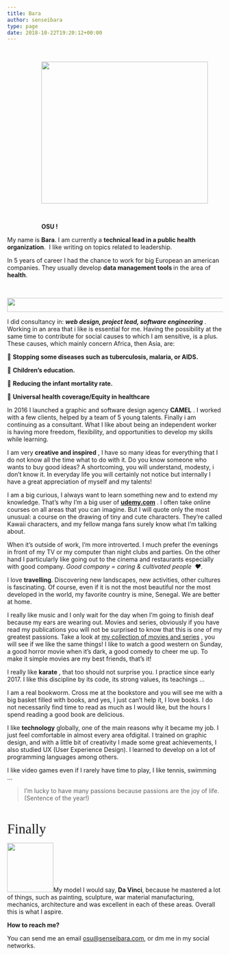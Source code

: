 ```yaml
---
title: Bara
author: senseibara
type: page
date: 2018-10-22T19:20:12+00:00
---
```


&nbsp;

<p style="padding-left: 80px;">
  <strong><img class="wp-image-2382 alignleft" src="https://i2.wp.com/senseibara.com/wp-content/uploads/2019/10/IMG_9056-e1570888925372.jpg?resize=389%2C331&#038;ssl=1" alt="" width="389" height="331" srcset="https://i2.wp.com/senseibara.com/wp-content/uploads/2019/10/IMG_9056-e1570888925372.jpg?w=2323&ssl=1 2323w, https://i2.wp.com/senseibara.com/wp-content/uploads/2019/10/IMG_9056-e1570888925372.jpg?resize=300%2C255&ssl=1 300w, https://i2.wp.com/senseibara.com/wp-content/uploads/2019/10/IMG_9056-e1570888925372.jpg?resize=768%2C653&ssl=1 768w, https://i2.wp.com/senseibara.com/wp-content/uploads/2019/10/IMG_9056-e1570888925372.jpg?resize=1024%2C871&ssl=1 1024w, https://i2.wp.com/senseibara.com/wp-content/uploads/2019/10/IMG_9056-e1570888925372.jpg?resize=1170%2C995&ssl=1 1170w, https://i2.wp.com/senseibara.com/wp-content/uploads/2019/10/IMG_9056-e1570888925372.jpg?resize=585%2C498&ssl=1 585w, https://i2.wp.com/senseibara.com/wp-content/uploads/2019/10/IMG_9056-e1570888925372.jpg?resize=1320%2C1123&ssl=1 1320w" sizes="(max-width: 389px) 100vw, 389px" data-recalc-dims="1" /></strong>
</p>

&nbsp;

<div class="reading1">
  <p style="padding-left: 80px;">
    <strong>OSU ! </strong>
  </p>
  
  <p>
    My name is <strong>Bara</strong>. I am currently a <strong>technical lead in a public health organization</strong>.  I like writing on topics related to leadership.
  </p>
  
  <p>
    In 5 years of career I had the chance to work for big European an american companies. They usually develop <strong> data management tools </strong> in the area of ​​<strong> health</strong>.
  </p>
</div>

&nbsp;

<img class="size-full wp-image-2391 aligncenter" src="https://i2.wp.com/senseibara.com/wp-content/uploads/2019/10/separateur-africain-1.png?resize=952%2C33&#038;ssl=1" alt="" width="952" height="33" srcset="https://i2.wp.com/senseibara.com/wp-content/uploads/2019/10/separateur-africain-1.png?w=952&ssl=1 952w, https://i2.wp.com/senseibara.com/wp-content/uploads/2019/10/separateur-africain-1.png?resize=300%2C10&ssl=1 300w, https://i2.wp.com/senseibara.com/wp-content/uploads/2019/10/separateur-africain-1.png?resize=768%2C27&ssl=1 768w, https://i2.wp.com/senseibara.com/wp-content/uploads/2019/10/separateur-africain-1.png?resize=585%2C20&ssl=1 585w" sizes="(max-width: 952px) 100vw, 952px" data-recalc-dims="1" />
  
I did consultancy in:  **_web design, project lead, software engineering_** . Working in an area that i like is essential for me. Having the possibility at the same time to contribute for social causes to which I am sensitive, is a plus. These causes, which mainly concern Africa, then Asia, are:

🎯  **Stopping some diseases such as tuberculosis, malaria, or AIDS.** 
  
🎯  **Children&#8217;s education.**
  
🎯  **Reducing the infant mortality rate.**
  
🎯  **Universal health coverage/Equity in healthcare**

In 2016 I launched a graphic and software design agency  **CAMEL** . I worked with a few clients, helped by a team of 5 young talents. Finally i am continuing as a consultant. What I like about being an independent worker is having more freedom, flexibility, and opportunities to develop my skills while learning.

I am very  **creative and inspired** , I have so many ideas for everything that I do not know all the time what to do with it. Do you know someone who wants to buy good ideas? A shortcoming, you will understand, modesty, i don&#8217;t know it. In everyday life you will certainly not notice but internally I have a great appreciation of myself and my talents!

I am a big curious, I always want to learn something new and to extend my knowledge. That&#8217;s why I&#8217;m a big user of **[udemy.com][1]** . I often take online courses on all areas that you can imagine. But I will quote only the most unusual: a course on the drawing of tiny and cute characters. They&#8217;re called Kawaii characters, and my fellow manga fans surely know what I&#8217;m talking about.

When it&#8217;s outside of work, I&#8217;m more introverted. I much prefer the evenings in front of my TV or my computer than night clubs and parties. On the other hand I particularly like going out to the cinema and restaurants especially with good company.  _Good company = caring & cultivated people  ❤._

I love **travelling**. Discovering new landscapes, new activities, other cultures is fascinating. Of course, even if it is not the most beautiful nor the most developed in the world, my favorite country is mine, Senegal. We are better at home.

I really like music and I only wait for the day when I&#8217;m going to finish deaf because my ears are wearing out. Movies and series, obviously if you have read my publications you will not be surprised to know that this is one of my greatest passions. Take a look at  [my collection of movies and series][2] , you will see if we like the same things! I like to watch a good western on Sunday, a good horror movie when it&#8217;s dark, a good comedy to cheer me up. To make it simple movies are my best friends, that&#8217;s it!

I really like  **karate** , that too should not surprise you. I practice since early 2017. I like this discipline by its code, its strong values, its teachings &#8230;

I am a real bookworm. Cross me at the bookstore and you will see me with a big basket filled with books, and yes, I just can&#8217;t help it, I love books. I do not necessarily find time to read as much as I would like, but the hours I spend reading a good book are delicious.

I like  **technology** globally, one of the main reasons why it became my job. I just feel comfortable in almost every area of ​​digital. I trained on graphic design, and with a little bit of creativity I made some great achievements, I also studied UX (User Experience Design). I learned to develop on a lot of programming languages ​​among others.

I like video games even if I rarely have time to play, I like tennis, swimming &#8230;

> I&#8217;m lucky to have many passions because passions are the joy of life. (Sentence of the year!)

&nbsp;

 <span style="font-family: 'Bree Serif'; font-size: 32px;">Finally </span>

 <img class="wp-image-1890 alignleft" src="https://i2.wp.com/senseibara.com/wp-content/uploads/2018/10/leonardo_da_vinci.jpg?resize=108%2C115&#038;ssl=1" alt="" width="108" height="115 " srcset="https://i2.wp.com/senseibara.com/wp-content/uploads/2018/10/leonardo_da_vinci.jpg?w=500&ssl=1 500w, https://i2.wp.com/senseibara.com/wp-content/uploads/2018/10/leonardo_da_vinci.jpg?resize=281%2C300&ssl=1 281w" sizes="(max-width: 500px) 100vw, 500px" data-recalc-dims="1" />My model I would say,  **Da Vinci**, because he mastered a lot of things, such as painting, sculpture, war material manufacturing, mechanics, architecture and was excellent in each of these areas. Overall this is what I aspire.

 **How to reach me?** 
  
You can send me an email osu@senseibara.com, or dm me in my social networks.

 [1]: https://www.udemy.com/
 [2]: https://www.senscritique.com/Pyranas_Rumpus